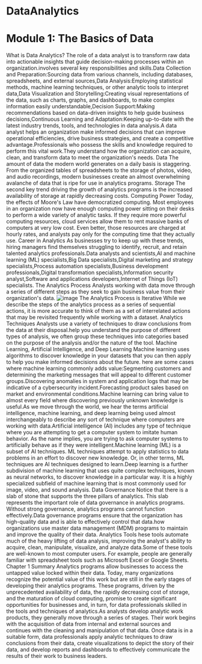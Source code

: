 # DataAnalytics

# Module 1: The Basics of Data
What is Data Analytics?
The role of a data analyst is to transform raw data into actionable insights that guide decision-making processes within an organization.involves several key responsibilities and skills.Data Collection and Preparation:Sourcing data from various channels, including databases, spreadsheets, and external sources,Data Analysis:Employing statistical methods, machine learning techniques, or other analytic tools to interpret data,Data Visualization and Storytelling:Creating visual representations of the data, such as charts, graphs, and dashboards, to make complex information easily understandable,Decision Support:Making recommendations based on data-driven insights to help guide business decisions,Continuous Learning and Adaptation:Keeping up-to-date with the latest industry trends, tools, and technologies in data analysis.A data analyst helps an organization make informed decisions that can improve operational efficiencies, drive business strategies, and create a competitive advantage.Professionals who possess the skills and knowledge required to perform this vital work.They understand how the organization can acquire, clean, and transform data to meet the organization's needs.
Data 
The amount of data the modern world generates on a daily basis is staggering. From the organized tables of spreadsheets to the storage of photos, video, and audio recordings, modern businesses create an almost overwhelming avalanche of data that is ripe for use in analytics programs.
Storage
The second key trend driving the growth of analytics programs is the increased availability of storage at rapidly decreasing costs.
Computing Power
Today, the effects of Moore's Law have democratized computing. Most employees in an organization now have enough computing power sitting on their desks to perform a wide variety of analytic tasks. If they require more powerful computing resources, cloud services allow them to rent massive banks of computers at very low cost. Even better, those resources are charged at hourly rates, and analysts pay only for the computing time that they actually use.
Career in Analytics
As businesses try to keep up with these trends, hiring managers find themselves struggling to identify, recruit, and retain talented analytics professionals.Data analysts and scientists,AI and machine learning (ML) specialists,Big Data specialists,Digital marketing and strategy specialists,Process automation specialists,Business development professionals,Digital transformation specialists,Information security analyst,Software and applications developers,Internet of Things (IoT) specialists.
The Analytics Process
Analysts working with data move through a series of different steps as they seek to gain business value from their organization's data.
![image](https://github.com/matthew23-stack/DataAnalytics/assets/127289268/a84e8897-36d0-4f34-9159-7e6dc4baccb7)
The Analytics Process is Iterative
While we describe the steps of the analytics process as a series of sequential actions, it is more accurate to think of them as a set of interrelated actions that may be revisited frequently while working with a dataset.
Analytics Techniques
Analysts use a variety of techniques to draw conclusions from the data at their disposal.help you understand the purpose of different types of analysis, we often group these techniques into categories based on the purpose of the analysis and/or the nature of the tool.
Machine Learning, Artificial Intelligence, and Deep Learning
Machine learning uses algorithms to discover knowledge in your datasets that you can then apply to help you make informed decisions about the future. here are some cases where machine learning commonly adds value:Segmenting customers and determining the marketing messages that will appeal to different customer groups.Discovering anomalies in system and application logs that may be indicative of a cybersecurity incident.Forecasting product sales based on market and environmental conditions.Machine learning can bring value to almost every field where discovering previously unknown knowledge is useful.As we move through the world, we hear the terms artificial intelligence, machine learning, and deep learning being used almost interchangeably to describe any sort of technique where computers are working with data.Artificial intelligence (AI) includes any type of technique where you are attempting to get a computer system to imitate human behavior. As the name implies, you are trying to ask computer systems to artificially behave as if they were intelligent.Machine learning (ML) is a subset of AI techniques. ML techniques attempt to apply statistics to data problems in an effort to discover new knowledge. Or, in other terms, ML techniques are AI techniques designed to learn.Deep learning is a further subdivision of machine learning that uses quite complex techniques, known as neural networks, to discover knowledge in a particular way. It is a highly specialized subfield of machine learning that is most commonly used for image, video, and sound analysis.
Data Governance
Notice that there is a slab of stone that supports the three pillars of analytics. This slab represents the important role of data governance in analytics programs. Without strong governance, analytics programs cannot function effectively.Data governance programs ensure that the organization has high-quality data and is able to effectively control that data.how organizations use master data management (MDM) programs to maintain and improve the quality of their data.
Analytics Tools
hese tools automate much of the heavy lifting of data analysis, improving the analyst's ability to acquire, clean, manipulate, visualize, and analyze data.Some of these tools are well-known to most computer users. For example, people are generally familiar with spreadsheet tools such as Microsoft Excel or Google Sheets.
Chapter 1 Summary
Analytics programs allow businesses to access the untapped value locked within their data. Today, many organizations recognize the potential value of this work but are still in the early stages of developing their analytics programs. These programs, driven by the unprecedented availability of data, the rapidly decreasing cost of storage, and the maturation of cloud computing, promise to create significant opportunities for businesses and, in turn, for data professionals skilled in the tools and techniques of analytics.As analysts develop analytic work products, they generally move through a series of stages. Their work begins with the acquisition of data from internal and external sources and continues with the cleaning and manipulation of that data. Once data is in a suitable form, data professionals apply analytic techniques to draw conclusions from their data, create visualizations to depict the story of their data, and develop reports and dashboards to effectively communicate the results of their work to business leaders.
